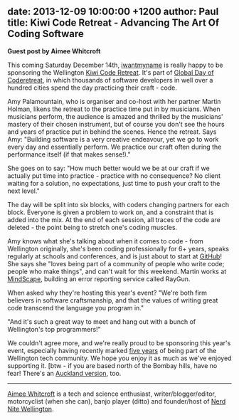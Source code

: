 date: 2013-12-09 10:00:00 +1200
author: Paul
title: Kiwi Code Retreat - Advancing The Art Of Coding Software
----
<!-- excerpt -->

**Guest post by Aimee Whitcroft**

This coming Saturday December 14th, [iwantmyname](https://iwantmyname.co.nz/) is really happy to be sponsoring the Wellington [Kiwi Code Retreat](http://www.meetup.com/kiwi-code-retreat/events/142880662/). It's part of [Global Day of Coderetreat](http://globalday.coderetreat.org/), in which thousands of software developers in well over a hundred cities spend the day practicing their craft - code.

<!-- /excerpt -->

Amy Palamountain, who is organiser and co-host with her partner Martin Holman, likens the retreat to the practice time put in by musicians. When musicians perform, the audience is amazed and thrilled by the musicians' mastery of their chosen instrument, but of course you don't see the hours and years of practice put in behind the scenes. Hence the retreat. Says Amy: "Building software is a very creative endeavour, yet we go to work every day and essentially perform. We practice our craft often during the performance itself (if that makes sense!)."

She goes on to say: "How much better would we be at our craft if we actually put time into practice - practice with no consequence? No client waiting for a solution, no expectations, just time to push your craft to the next level."

The day will be split into six blocks, with coders changing partners for each block. Everyone is given a problem to work on, and a constraint that is added into the mix. At the end of each session, all traces of the code are deleted - the point being to stretch one's coding muscles.

Amy knows what she's talking about when it comes to code - from Wellington originally, she's been coding professionally for 6+ years, speaks regularly at schools and conferences, and is just about to start at [GitHub](https://iwantmyname.co.nz/services/developer/github-pages-custom-domain)! She says she "loves being part of a community of people who write code; people who make things", and can't wait for this weekend. Martin works at [MindScape](http://www.mindscapehq.com/), building an error reporting service called RayGun.

When asked why they're hosting this year's event? "We're both firm believers in software craftsmanship, and that the values of writing great code transcend the language you program in."

"And it's such a great way to meet and hang out with a bunch of Wellington's top programmers!"

We couldn't agree more, and we're really proud to be sponsoring this year's event, especially having recently marked [five years](https://iwantmyname.com/blog/2013/12/happy-5th-birthday-iwantmyname.html) of being part of the Wellington tech community. We hope you enjoy it as much as we've enjoyed supporting it. [btw - if you are based north of the Bombay hills, have no fear! There's an [Auckland version](http://www.meetup.com/kiwi-code-retreat/events/142664562/), too.

***

[Aimee Whitcroft](http://aimee.geek.nz/) is a tech and science enthusiast, writer/blogger/editor, motorcyclist (when she can), banjo player (ditto) and founder/host of [Nerd Nite Wellington](http://wellington.nerdnite.com/).
